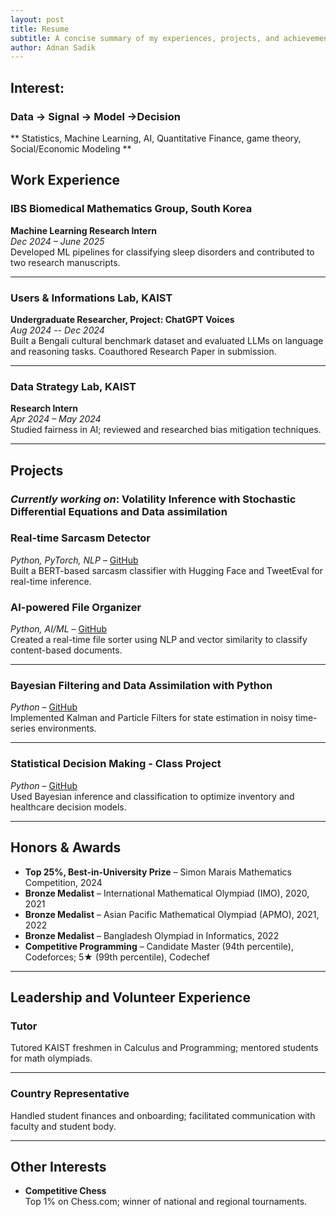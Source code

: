 ```yaml
---
layout: post
title: Resume
subtitle: A concise summary of my experiences, projects, and achievements
author: Adnan Sadik
---
```

## Interest:
### Data -> Signal -> Model ->Decision ###
** Statistics, Machine Learning, AI, Quantitative Finance, game theory, Social/Economic Modeling **


## Work Experience

### IBS Biomedical Mathematics Group, South Korea  
**Machine Learning Research Intern**  
*Dec 2024 – June 2025*  
Developed ML pipelines for classifying sleep disorders and contributed to two research manuscripts.

---

### Users & Informations Lab, KAIST  
**Undergraduate Researcher, Project: ChatGPT Voices**  
*Aug 2024 -- Dec 2024*  
Built a Bengali cultural benchmark dataset and evaluated LLMs on language and reasoning tasks. Coauthored Research Paper in submission.

---

### Data Strategy Lab, KAIST  
**Research Intern**  
*Apr 2024 – May 2024*  
Studied fairness in AI; reviewed and researched bias mitigation techniques.

---

## Projects
### *Currently working on*: Volatility Inference with Stochastic Differential Equations and Data assimilation
### Real-time Sarcasm Detector  
*Python, PyTorch, NLP* – [GitHub](https://github.com/yayme/Bazinga-)  
Built a BERT-based sarcasm classifier with Hugging Face and TweetEval for real-time inference.

### AI-powered File Organizer  
*Python, AI/ML* – [GitHub](https://github.com/yayme/Desktop_file_organizer)  
Created a real-time file sorter using NLP and vector similarity to classify content-based documents.

---

### Bayesian Filtering and Data Assimilation with Python  
*Python* – [GitHub](https://github.com/yayme/Data-Assimilation)  
Implemented Kalman and Particle Filters for state estimation in noisy time-series environments.

---

### Statistical Decision Making - Class Project  
*Python* – [GitHub](https://github.com/yayme/Statistical-Decision-Making)  
Used Bayesian inference and classification to optimize inventory and healthcare decision models.

---

## Honors & Awards

- **Top 25%, Best-in-University Prize** – Simon Marais Mathematics Competition, 2024  
- **Bronze Medalist** – International Mathematical Olympiad (IMO), 2020, 2021  
- **Bronze Medalist** – Asian Pacific Mathematical Olympiad (APMO), 2021, 2022  
- **Bronze Medalist** – Bangladesh Olympiad in Informatics, 2022  
- **Competitive Programming** – Candidate Master (94th percentile), Codeforces; 5★ (99th percentile), Codechef  

---

## Leadership and Volunteer Experience

### Tutor  
Tutored KAIST freshmen in Calculus and Programming; mentored students for math olympiads.

---

### Country Representative  
Handled student finances and onboarding; facilitated communication with faculty and student body.

---

## Other Interests

- **Competitive Chess**  
  Top 1% on Chess.com; winner of national and regional tournaments.

